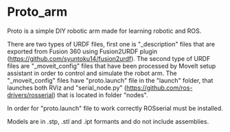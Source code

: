 # Proto_arm
Proto is a simple DIY robotic arm made for learning robotic and ROS.

There are two types of URDF files, first one is "_description" files that are exported from Fusion 360 using Fusion2URDF plugin 	(https://github.com/syuntoku14/fusion2urdf). The second type of URDF files are "_moveit_config" files that have been processed by MoveIt setup assistant in order to control and simulate the robot arm. The "_moveit_config" files have "proto.launch" file in the "launch" folder, that launches both RViz and "serial_node.py" (https://github.com/ros-drivers/rosserial) that is located in folder "nodes".

In order for "proto.launch" file to work correctly ROSserial must be installed.

Models are in .stp, .stl and .ipt formants and do not include assemblies.
